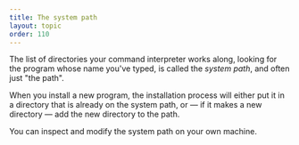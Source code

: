 ```yaml
---
title: The system path
layout: topic
order: 110
---
```



The list of directories your command interpreter works along, looking for the program whose name you've typed, is called the _system path_, and often just "the path".

When you install a new program, the installation process will either put it in a directory that is already on the system path, or — if it makes a new directory — add the new directory to the path.

You can inspect and modify the system path on your own machine.
  